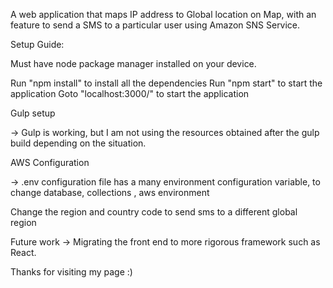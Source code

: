A web application that maps IP address to Global location on Map, with an feature to send a SMS to a particular user using Amazon SNS Service.

Setup Guide:

Must have node package manager installed on your device.

Run "npm install" to install all the dependencies
Run "npm start" to start the application
Goto "localhost:3000/" to start the application

Gulp setup

-> Gulp is working, but I am not using the resources obtained after the gulp build depending on the situation.

AWS Configuration

-> .env configuration file has a many environment configuration variable, to change database, collections , aws environment

Change the region and country code to send sms to a different global region

Future work -> Migrating the front end to more rigorous framework such as React.

Thanks for visiting my page :)